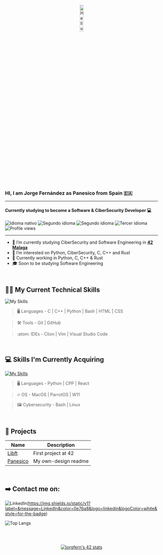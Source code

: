 <p align="center"><img width=15%" src="https://github.com/includebraga/hello-world-gif/blob/master/gif/includebraga.gif" alt="Hello all" /></p>

### HI, I am Jorge Fernández as Panesico from Spain 🇪🇦

---

#### Currently studying to become a Software & CiberSecurity Developer 💻

 <p>
        <img src="https://img.shields.io/badge/Nat-🇪🇸-%23aaaaaa.svg?style=flat" alt="Idioma nativo"/>
        <img src="https://img.shields.io/badge/N5-🇯🇵-%23aaaaaa.svg?style=flat" alt="Segundo idioma"/>
        <img src="https://img.shields.io/badge/C1-🇬🇧-%23aaaaaa.svg?style=flat" alt="Segundo idioma"/>
        <img src="https://img.shields.io/badge/A1-🇩🇪-%23aaaaaa.svg?style=flat" alt="Tercer idioma"/>
        <img src="https://komarev.com/ghpvc/?username=Panesico" alt="Profile views"/>
</p>

---

- 🔭 I’m currently studying CiberSecurity and Software Engineering in **<a href="https://www.42malaga.com/"> 42 Malaga</a>**
- 👀 I’m interested on Python, CiberSecurity, C, C++ and Rust
- 🌱 Currently working in Python, C, C++ & Rust
- 🎓 Soon to be studying Software Engineering
<br>

## 🧑‍💻 My Current Technical Skills

![My Skills](https://skillicons.dev/icons?i=c,cpp,python,bash,html,css,git,github,vim,vscode)

> :desktop_computer:  Languages - C | C++ | Python | Bash | HTML | CSS 

> :hammer_and_wrench:  Tools -  Git | GitHub 

> :atom:  IDEs -  Clion | Vim | Visual Studio Code

<br>

## 💻 Skills I'm Currently Acquiring

[![My Skills](https://skillicons.dev/icons?i=python,c,cpp,bash,linux,react)](https://skillicons.dev)


> :desktop_computer:  Languages - Python | CPP | React

> :fire: OS - MacOS | ParrotOS | W11
  
> :framed_picture:  Cybersecurity -  Bash | Linux
<br>

## 💾 Projects
|	Name												|	Description										|
|-------------------------------------------------------|---------------------------------------------------|
|	[Libft](https://github.com/Panesico/Libft) |  First project at 42|
| [Panesico](https://github.com/Panesico/Panesico) | My own-design readme|

<br>

## ➡️ Contact me on: 
![LinkedIn](https://www.linkedin.com/in/jorge-fernandez-mor/)(https://img.shields.io/static/v1?label=&message=LinkedIn&color=0e76a8&logo=linkedin&logoColor=white&style=for-the-badge)


![Top Langs](https://github-readme-stats.vercel.app/api/top-langs/?username=Panesico&layout=compact&theme=dark&hide_border=true)

<br>


<br>
<p align="center">
<a <a href="https://github.com/oakoudad/badge42"><img src="https://badge.mediaplus.ma/binary/jorgfern?1337Badge=off&UM6P=off" alt="jorgfern's 42 stats" /></a>
</p>
<br>
